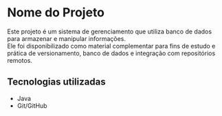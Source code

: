 # Nome do Projeto

Este projeto é um sistema de gerenciamento que utiliza banco de dados para armazenar e manipular informações.  
Ele foi disponibilizado como material complementar para fins de estudo e prática de versionamento, banco de dados e integração com repositórios remotos.

## Tecnologias utilizadas
- Java
- Git/GitHub
